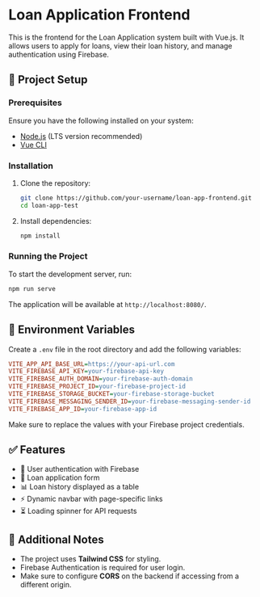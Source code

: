 # Loan Application Frontend

This is the frontend for the Loan Application system built with Vue.js. It allows users to apply for loans, view their loan history, and manage authentication using Firebase.

## 🚀 Project Setup

### Prerequisites
Ensure you have the following installed on your system:
- [Node.js](https://nodejs.org/) (LTS version recommended)
- [Vue CLI](https://cli.vuejs.org/)

### Installation
1. Clone the repository:
   ```sh
   git clone https://github.com/your-username/loan-app-frontend.git
   cd loan-app-test
   ```
2. Install dependencies:
   ```sh
   npm install
   ```

### Running the Project
To start the development server, run:
```sh
npm run serve
```
The application will be available at `http://localhost:8080/`.

## 🔧 Environment Variables
Create a `.env` file in the root directory and add the following variables:
```ini
VITE_APP_API_BASE_URL=https://your-api-url.com
VITE_FIREBASE_API_KEY=your-firebase-api-key
VITE_FIREBASE_AUTH_DOMAIN=your-firebase-auth-domain
VITE_FIREBASE_PROJECT_ID=your-firebase-project-id
VITE_FIREBASE_STORAGE_BUCKET=your-firebase-storage-bucket
VITE_FIREBASE_MESSAGING_SENDER_ID=your-firebase-messaging-sender-id
VITE_FIREBASE_APP_ID=your-firebase-app-id
```
Make sure to replace the values with your Firebase project credentials.

## ✅ Features
- 🔐 User authentication with Firebase
- 📝 Loan application form
- 📊 Loan history displayed as a table
- ⚡ Dynamic navbar with page-specific links
- ⏳ Loading spinner for API requests

## 📌 Additional Notes
- The project uses **Tailwind CSS** for styling.
- Firebase Authentication is required for user login.
- Make sure to configure **CORS** on the backend if accessing from a different origin.
